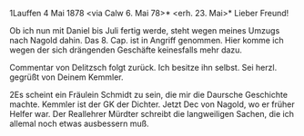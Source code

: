  1Lauffen 4 Mai 1878
 <via Calw 6. Mai 78>*
 <erh. 23. Mai>*
Lieber Freund!

Ob ich nun mit Daniel bis Juli fertig werde, steht wegen meines Umzugs nach Nagold dahin. Das 8. Cap. ist in Angriff genommen. Hier komme ich wegen der sich drängenden Geschäfte keinesfalls mehr dazu.

Commentar von Delitzsch folgt zurück. Ich besitze ihn selbst. 
 Sei herzl. gegrüßt
 von Deinem
 Kemmler.




2Es scheint ein Fräulein Schmidt zu sein, die mir die Daursche Geschichte machte. Kemmler ist der GK der Dichter. Jetzt Dec von Nagold, wo er früher Helfer war. Der Reallehrer Mürdter schreibt die langweiligen Sachen, die ich allemal noch etwas ausbessern muß.

